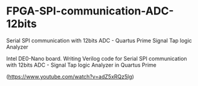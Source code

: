# FPGA-SPI-communication-ADC-12bits
Serial SPI communication with 12bits ADC - Quartus Prime Signal Tap logic Analyzer


Intel DE0-Nano board. Writing Verilog code for Serial SPI communication with 12bits ADC - Signal Tap logic Analyzer in Quartus Prime

(https://www.youtube.com/watch?v=adZ5xRQz5lg)
